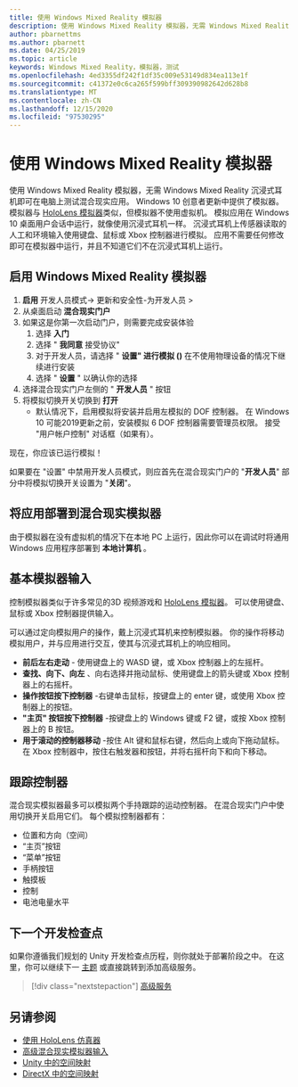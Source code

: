 ```yaml
---
title: 使用 Windows Mixed Reality 模拟器
description: 使用 Windows Mixed Reality 模拟器，无需 Windows Mixed Reality 沉浸式耳机即可在电脑上测试混合现实应用。
author: pbarnettms
ms.author: pbarnett
ms.date: 04/25/2019
ms.topic: article
keywords: Windows Mixed Reality，模拟器，测试
ms.openlocfilehash: 4ed3355df242f1df35c009e53149d834ea113e1f
ms.sourcegitcommit: c41372e0c6ca265f599bff309390982642d628b8
ms.translationtype: MT
ms.contentlocale: zh-CN
ms.lasthandoff: 12/15/2020
ms.locfileid: "97530295"
---
```

# <a name="using-the-windows-mixed-reality-simulator"></a>使用 Windows Mixed Reality 模拟器

使用 Windows Mixed Reality 模拟器，无需 Windows Mixed Reality 沉浸式耳机即可在电脑上测试混合现实应用。 Windows 10 创意者更新中提供了模拟器。 模拟器与 [HoloLens 模拟器](using-the-hololens-emulator.md)类似，但模拟器不使用虚拟机。 模拟应用在 Windows 10 桌面用户会话中运行，就像使用沉浸式耳机一样。 沉浸式耳机上传感器读取的人工和环境输入使用键盘、鼠标或 Xbox 控制器进行模拟。 应用不需要任何修改即可在模拟器中运行，并且不知道它们不在沉浸式耳机上运行。

## <a name="enabling-the-windows-mixed-reality-simulator"></a>启用 Windows Mixed Reality 模拟器

1. **启用** 开发人员模式-> 更新和安全性-为开发人员 >
2. 从桌面启动 **混合现实门户**
3. 如果这是你第一次启动门户，则需要完成安装体验
   1. 选择 **入门**
   2. 选择 " **我同意** 接受协议"
   3. 对于开发人员，请选择 " **设置" 进行模拟 ()** 在不使用物理设备的情况下继续进行安装
   4. 选择 " **设置** " 以确认你的选择
4. 选择混合现实门户左侧的 " **开发人员** " 按钮
5. 将模拟切换开关切换到 **打开**
   * 默认情况下，启用模拟将安装并启用左模拟的 DOF 控制器。  在 Windows 10 可能2019更新之前，安装模拟 6 DOF 控制器需要管理员权限。  接受 "用户帐户控制" 对话框（如果有）。

现在，你应该已运行模拟！

如果要在 "设置" 中禁用开发人员模式，则应首先在混合现实门户的 "**开发人员**" 部分中将模拟切换开关设置为 "**关闭**"。

## <a name="deploying-apps-to-the-mixed-reality-simulator"></a>将应用部署到混合现实模拟器

由于模拟器在没有虚拟机的情况下在本地 PC 上运行，因此你可以在调试时将通用 Windows 应用程序部署到 **本地计算机** 。

## <a name="basic-simulator-input"></a>基本模拟器输入

控制模拟器类似于许多常见的3D 视频游戏和 [HoloLens 模拟器](using-the-hololens-emulator.md)。 可以使用键盘、鼠标或 Xbox 控制器提供输入。

可以通过定向模拟用户的操作，戴上沉浸式耳机来控制模拟器。 你的操作将移动模拟用户，并与应用进行交互，使其与沉浸式耳机上的响应相同。
* **前后左右走动** - 使用键盘上的 WASD 键，或 Xbox 控制器上的左摇杆。
* **查找、向下、向左** 、向右选择并拖动鼠标、使用键盘上的箭头键或 Xbox 控制器上的右摇杆。
* **操作按钮按下控制器** -右键单击鼠标，按键盘上的 enter 键，或使用 Xbox 控制器上的按钮。
* **"主页" 按钮按下控制器** -按键盘上的 Windows 键或 F2 键，或按 Xbox 控制器上的 B 按钮。
* **用于滚动的控制器移动** -按住 Alt 键和鼠标右键，然后向上或向下拖动鼠标。 在 Xbox 控制器中，按住右触发器和按钮，并将右摇杆向下和向下移动。

## <a name="tracked-controllers"></a>跟踪控制器

混合现实模拟器最多可以模拟两个手持跟踪的运动控制器。 在混合现实门户中使用切换开关启用它们。 每个模拟控制器都有：
* 位置和方向（空间）
* “主页”按钮
* “菜单”按钮
* 手柄按钮
* 触摸板
* 控制
* 电池电量水平

## <a name="next-development-checkpoint"></a>下一个开发检查点

如果你遵循我们规划的 Unity 开发检查点历程，则你就处于部署阶段之中。 在这里，你可以继续下一 [主题](../../develop/unity/unity-development-overview.md#4-deploying-to-a-device-or-emulator) 或直接跳转到添加高级服务。

> [!div class="nextstepaction"]
> [高级服务](../../develop/unity/unity-development-overview.md#5-adding-services)


## <a name="see-also"></a>另请参阅
* [使用 HoloLens 仿真器](using-the-hololens-emulator.md)
* [高级混合现实模拟器输入](advanced-hololens-emulator-and-mixed-reality-simulator-input.md)
* [Unity 中的空间映射](../../develop/unity/spatial-mapping-in-unity.md)
* [DirectX 中的空间映射](../../develop/native/spatial-mapping-in-directx.md)
